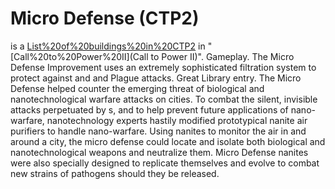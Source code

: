 # Micro Defense (CTP2)

 is a [List%20of%20buildings%20in%20CTP2](building) in "[Call%20to%20Power%20II](Call to Power II)".
Gameplay.
The Micro Defense Improvement uses an extremely sophisticated filtration system to protect against and and Plague attacks.
Great Library entry.
The Micro Defense helped counter the emerging threat of biological and nanotechnological warfare attacks on cities. To combat the silent, invisible attacks perpetuated by s, and to help prevent future applications of nano-warfare, nanotechnology experts hastily modified prototypical nanite air purifiers to handle nano-warfare. Using nanites to monitor the air in and around a city, the micro defense could locate and isolate both biological and nanotechnological weapons and neutralize them. Micro Defense nanites were also specially designed to replicate themselves and evolve to combat new strains of pathogens should they be released.
